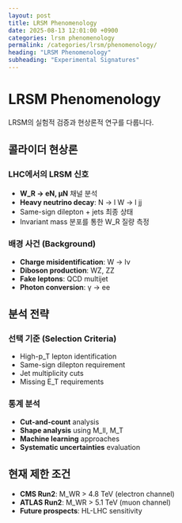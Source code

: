 ```yaml
---
layout: post
title: LRSM Phenomenology
date: 2025-08-13 12:01:00 +0900
categories: lrsm phenomenology
permalink: /categories/lrsm/phenomenology/
heading: "LRSM Phenomenology"
subheading: "Experimental Signatures"
---
```


# LRSM Phenomenology

LRSM의 실험적 검증과 현상론적 연구를 다룹니다.

## 콜라이더 현상론

### LHC에서의 LRSM 신호
- **W_R → eN, μN** 채널 분석
- **Heavy neutrino decay**: N → l W → l jj
- Same-sign dilepton + jets 최종 상태
- Invariant mass 분포를 통한 W_R 질량 측정

### 배경 사건 (Background)
- **Charge misidentification**: W → lν
- **Diboson production**: WZ, ZZ  
- **Fake leptons**: QCD multijet
- **Photon conversion**: γ → ee

## 분석 전략

### 선택 기준 (Selection Criteria)  
- High-p_T lepton identification
- Same-sign dilepton requirement
- Jet multiplicity cuts
- Missing E_T requirements

### 통계 분석
- **Cut-and-count** analysis
- **Shape analysis** using M_ll, M_T
- **Machine learning** approaches
- **Systematic uncertainties** evaluation

## 현재 제한 조건
- **CMS Run2**: M_WR > 4.8 TeV (electron channel)
- **ATLAS Run2**: M_WR > 5.1 TeV (muon channel)
- **Future prospects**: HL-LHC sensitivity